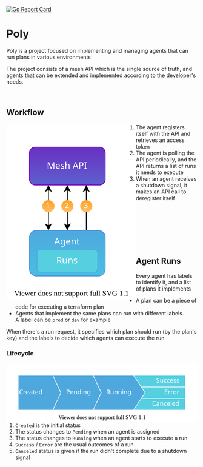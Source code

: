 [![Go Report Card](https://goreportcard.com/badge/github.com/do87/poly/src?1)](https://goreportcard.com/report/github.com/do87/poly/src)

# Poly

Poly is a project focused on implementing and managing agents that can run plans in various environments

The project consists of a mesh API which is the single source of truth, and agents that can be extended and implemented according to the developer's needs.

<br />

## Workflow

<img src="statics/workflow.svg" alt="workflow" align="left">
<span>

1. The agent registers itself with the API and retrieves an access token
2. The agent is polling the API periodically, and the API returns a list of runs it needs to execute
3. When an agent receives a shutdown signal, it makes an API call to deregister itself
</span>
<br><br><br><br><br><br>

## Agent Runs

Every agent has labels to identify it, and a list of plans it implements
- A plan can be a piece of code for executing a terraform plan
- Agents that implement the same plans can run with different labels.<br />A label can be `prod` or `dev` for example

When there's a run request, it specifies which plan should run (by the plan's key) and the labels to decide which agents can execute the run
### Lifecycle

<img src="statics/lifecycle.svg" alt="lifecycle" align="right">

1. `Created` is the initial status
2. The status changes to `Pending` when an agent is assigned 
3. The status changes to `Running` when an agent starts to execute a run
4. `Success` / `Error` are the usual outcomes of a run
5. `Canceled` status is given if the run didn't complete due to a shutdown signal
